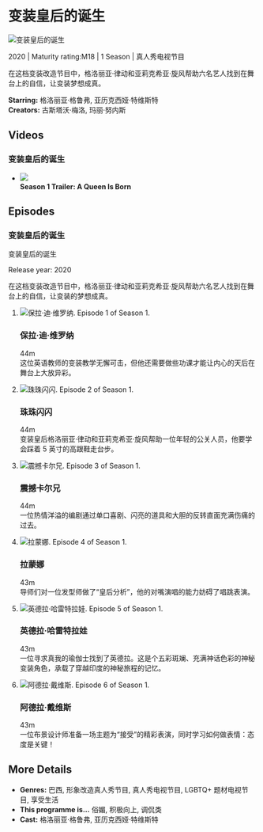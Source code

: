 # 变装皇后的诞生

![变装皇后的诞生](https://occ-0-1339-1340.1.nflxso.net/dnm/api/v6/tx1O544a9T7n8Z_G12qaboulQQE/AAAABdrvymhMXbTEGdMLXOXpH_53ErMjeNDKyDil1YdlcYd4hNa_Vq-RMfCcL5VTtQ9Q300OYdKtO4gMlRox4633fVqj6quBASV2XsGodmyqvZaOf402YihlIcH1WHyb59LMOIG7oxpEZefA7ppWwbMhJzCLL986up9gfClxQAWJv-LDrQaDWfKPKg.png?r=6af)

2020 | Maturity rating:M18 | 1 Season | 真人秀电视节目

在这档变装改造节目中，格洛丽亚·律动和亚莉克希亚·旋风帮助六名艺人找到在舞台上的自信，让变装梦想成真。

**Starring:** 格洛丽亚·格鲁弗, 亚历克西娅·特维斯特  
**Creators:** 古斯塔沃·梅洛, 玛丽·努内斯  

## Videos

### 变装皇后的诞生

-   ![](https://occ-0-1339-1340.1.nflxso.net/dnm/api/v6/9pS1daC2n6UGc3dUogvWIPMR_OU/AAAABUAZTUbhZ5l8_57hdl9S1s1URSotv2GpypjZtb0HlNSl2U6N09PoV8ZO4Ael7bdr34b1xccKorzDl-SQ9zZwQoF9rt6146yEs41hSkI7Yav02z5jVEbHOeAvDg.jpg?r=241)  
**Season 1 Trailer: A Queen Is Born**  

## Episodes

### 变装皇后的诞生

变装皇后的诞生

Release year: 2020

在这档变装改造节目中，格洛丽亚·律动和亚莉克希亚·旋风帮助六名艺人找到在舞台上的自信，让变装的梦想成真。

1.  ![保拉·迪·维罗纳. Episode 1 of Season 1.](https://occ-0-1339-1340.1.nflxso.net/dnm/api/v6/9pS1daC2n6UGc3dUogvWIPMR_OU/AAAABeokn8iV9u7aySMybiJ4KxTzdrB2d8TeyB-7A-kSgaGrGjbFsxdsWus4SSgDM8uqmQ-FGBZqGhOyyemqskMGaNSMJqHAeFgxVt7N_hdskuf1a-6NpmAxNWim.jpg?r=cbf)  
    ### 保拉·迪·维罗纳  
    44m  
    这位英语教师的变装教学无懈可击，但他还需要做些功课才能让内心的天后在舞台上大放异彩。

2.  ![珠珠闪闪. Episode 2 of Season 1.](https://occ-0-1339-1340.1.nflxso.net/dnm/api/v6/9pS1daC2n6UGc3dUogvWIPMR_OU/AAAABVKFVDgOXaSvwu0C9Arq7n7WHHJqdJ0p2X7dN8jBy-TKoJTVCivYposMjCvXwdHDFMymyFSrYXutEWpPHDR4mP8mVRnDQ6sGKcxF4nGoQGH_Mi2cBD7nCTbr.jpg?r=eaf)  
    ### 珠珠闪闪  
    44m  
    变装皇后格洛丽亚·律动和亚莉克希亚·旋风帮助一位年轻的公关人员，他要学会踩着 5 英寸的高跟鞋走台步。

3.  ![震撼卡尔兄. Episode 3 of Season 1.](https://occ-0-1339-1340.1.nflxso.net/dnm/api/v6/9pS1daC2n6UGc3dUogvWIPMR_OU/AAAABc3LcjV6OSWENBHjTPCXeuERT_P3KFmNo6udnf3Yq7drbjPAA5MkzDhvBzVQUHkl0un9fPUjjxZ37--cfPo1IX7jikAA5sz7rx6yFEpq2lBYH7W4YQSI2uxJ.jpg?r=9f4)  
    ### 震撼卡尔兄  
    44m  
    一位热情洋溢的编剧通过单口喜剧、闪亮的道具和大胆的反转直面充满伤痛的过去。

4.  ![拉蒙娜. Episode 4 of Season 1.](https://occ-0-1339-1340.1.nflxso.net/dnm/api/v6/9pS1daC2n6UGc3dUogvWIPMR_OU/AAAABWNEx4fQhOYW77wf57-D8FEoe_Ex02CaAv7SLEUVmGED2tXZC1x4BZdO1snni2YmdPkhoKxPWxor_i1NYHEmVN6EDvyVLoqgHKoXdRyHtIoe-KHacBW7Gr1K.jpg?r=18b)  
    ### 拉蒙娜  
    43m  
    导师们对一位发型师做了“皇后分析”，他的对嘴演唱的能力妨碍了唱跳表演。

5.  ![英德拉·哈雷特拉娃. Episode 5 of Season 1.](https://occ-0-1339-1340.1.nflxso.net/dnm/api/v6/9pS1daC2n6UGc3dUogvWIPMR_OU/AAAABQUl28VWoDGFTr9HGtFE1B2CbOegiF30Sr6SGXjNvLMSdYn0K5za-Iph4QdBgCSKI90FHWXnXwdTWpqKvxiQrMX-lV-1-zbq5udavmxc9vV_34dusfvj_hPm.jpg?r=c51)  
    ### 英德拉·哈雷特拉娃  
    43m  
    一位寻求真我的瑜伽士找到了英德拉。这是个五彩斑斓、充满神话色彩的神秘变装角色，承载了穿越印度的神秘旅程的记忆。

6.  ![阿德拉·戴维斯. Episode 6 of Season 1.](https://occ-0-1339-1340.1.nflxso.net/dnm/api/v6/9pS1daC2n6UGc3dUogvWIPMR_OU/AAAABderGnaGY6X81JbILyPgNgtwj3dApWpunSsHzEEWnAtMAqmusfPpUGJ36ki-uQc6gir5IL1Ni3GtZiGwq7r6RFSQb1n6MDJjkfzZNb7rWVHU0tafHssdzkPt.jpg?r=772)  
    ### 阿德拉·戴维斯  
    43m  
    一位布景设计师准备一场主题为“接受”的精彩表演，同时学习如何做表情：态度是关键！

## More Details

- **Genres:** 巴西, 形象改造真人秀节目, 真人秀电视节目, LGBTQ+ 题材电视节目, 享受生活  
- **This programme is...** 俗媚, 积极向上, 调侃类  
- **Cast:** 格洛丽亚·格鲁弗, 亚历克西娅·特维斯特  
